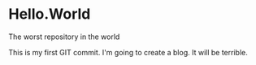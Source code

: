 # Hello.World
The worst repository in the world

This is my first GIT commit. I'm going to create a blog. It will be terrible.
